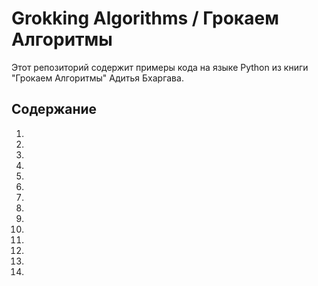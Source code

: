 # Grokking Algorithms / Грокаем Алгоритмы

Этот репозиторий содержит примеры кода на языке Python из книги "Грокаем Алгоритмы" Адитья Бхаргава.


## Содержание

1.
2.
3.
4.
5.
6.
7.
8.
9.
10.
11.
12.
13.
14.
